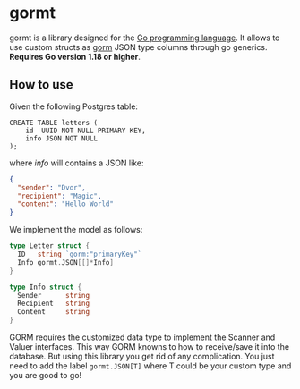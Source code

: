 # gormt

gormt is a library designed for the [Go programming language](https://go.dev/). It allows to use custom structs as [gorm](https://gorm.io/index.html) JSON type columns through go generics. **Requires Go version 1.18 or higher**.

## How to use

Given the following Postgres table:

``` postgres
CREATE TABLE letters (
	id  UUID NOT NULL PRIMARY KEY,
	info JSON NOT NULL
);
```

where *info* will contains a JSON like:

``` json
{ 
  "sender": "Dvor",
  "recipient": "Magic",
  "content": "Hello World"
}
```

We implement the model as follows:

``` go
type Letter struct {
  ID   string `gorm:"primaryKey"`
  Info gormt.JSON[[]*Info]
}

type Info struct {
  Sender      string
  Recipient   string
  Content     string
}
```

GORM requires the customized data type to implement the Scanner and Valuer interfaces. This way GORM knowns to how to receive/save it into the database. But using this library you get rid of any complication. You just need to add the label `gormt.JSON[T]` where T could be your custom type and you are good to go!
